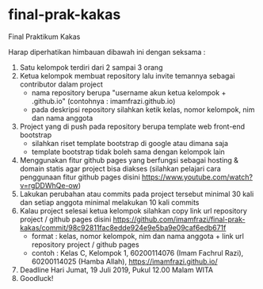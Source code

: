 # final-prak-kakas
Final Praktikum Kakas

Harap diperhatikan himbauan dibawah ini dengan seksama :
1. Satu kelompok terdiri dari 2 sampai 3 orang
2. Ketua kelompok membuat repository lalu invite temannya sebagai contributor dalam project
   - nama repository berupa "username akun ketua kelompok + .github.io" (contohnya : imamfrazi.github.io)
   - pada deskripsi repository silahkan ketik kelas, nomor kelompok, nim dan nama anggota
3. Project yang di push pada repository berupa template web front-end bootstrap
   - silahkan riset template bootstrap di google atau dimana saja
   - template bootstrap tidak boleh sama dengan kelompok lain
4. Menggunakan fitur github pages yang berfungsi sebagai hosting & domain statis agar project bisa diakses
(silahkan pelajari cara penggunaan fitur github pages disini https://www.youtube.com/watch?v=rgDDWhQe-ow)
5. Lakukan perubahan atau commits pada project tersebut minimal 30 kali dan setiap anggota minimal melakukan 10 kali commits
6. Kalau project selesai ketua kelompok silahkan copy link url repository project / github pages disini https://github.com/imamfrazi/final-prak-kakas/commit/98c92811fac8edde924e9e5ba9e09caf6edb671f
   - format : kelas, nomor kelompok, nim dan nama anggota + link url repository project / github pages
   - contoh : Kelas C, Kelompok 1, 60200114076 (Imam Fachrul Razi), 60200114025 (Hamba Allah), https://imamfrazi.github.io/
7. Deadline Hari Jumat, 19 Juli 2019, Pukul 12.00 Malam WITA
8. Goodluck!

